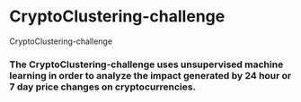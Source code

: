 # CryptoClustering-challenge
CryptoClustering-challenge
### The CryptoClustering-challenge uses unsupervised machine learning in order to analyze the impact generated by 24 hour or 7 day price changes on cryptocurrencies.
### 
